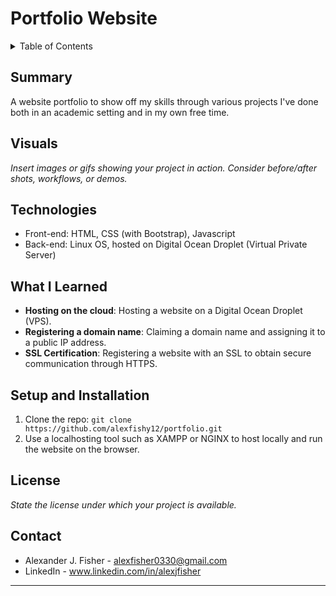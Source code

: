 # Portfolio Website

<details>
<summary>Table of Contents</summary>

1. [Summary](#Summary)
2. [Visuals](#visuals)
3. [Technologies](#technologies)
4. [What I Learned](#what-i-learned)
5. [Setup and Installation](#setup-and-installation)
6. [License](#license)
7. [Contact](#contact)

</details>

## Summary
A website portfolio to show off my skills through various projects I've done both in an academic setting and in my own free time.

## Visuals
*Insert images or gifs showing your project in action. Consider before/after shots, workflows, or demos.*

## Technologies
- Front-end: HTML, CSS (with Bootstrap), Javascript
- Back-end: Linux OS, hosted on Digital Ocean Droplet (Virtual Private Server)

## What I Learned
- **Hosting on the cloud**: Hosting a website on a Digital Ocean Droplet (VPS).
- **Registering a domain name**: Claiming a domain name and assigning it to a public IP address.
- **SSL Certification**: Registering a website with an SSL to obtain secure communication through HTTPS.

## Setup and Installation
1. Clone the repo: `git clone https://github.com/alexfishy12/portfolio.git`
2. Use a localhosting tool such as XAMPP or NGINX to host locally and run the website on the browser.

## License
*State the license under which your project is available.*

## Contact
- Alexander J. Fisher - alexfisher0330@gmail.com
- LinkedIn - www.linkedin.com/in/alexjfisher

---
